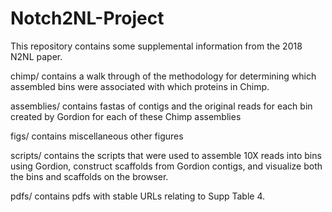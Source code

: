 # Notch2NL-Project
This repository contains some supplemental information from the 2018 N2NL paper.

chimp/ contains a walk through of the methodology for determining which assembled bins were associated with which proteins in Chimp.

assemblies/ contains fastas of contigs and the original reads for each bin created by Gordion for each of these Chimp assemblies

figs/ contains miscellaneous other figures


scripts/ contains the scripts that were used to assemble 10X reads into bins using Gordion, construct scaffolds from Gordion contigs, and visualize both the bins and scaffolds on the browser.

pdfs/ contains pdfs with stable URLs relating to Supp Table 4.
